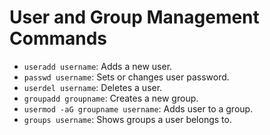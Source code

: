 # User and Group Management Commands

- `useradd username`: Adds a new user.
- `passwd username`: Sets or changes user password.
- `userdel username`: Deletes a user.
- `groupadd groupname`: Creates a new group.
- `usermod -aG groupname username`: Adds user to a group.
- `groups username`: Shows groups a user belongs to.
